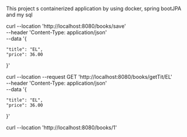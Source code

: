 This project s containerized application by using docker, spring bootJPA and my sql

curl --location 'http://localhost:8080/books/save' \
--header 'Content-Type: application/json' \
--data '{
     
    "title": "EL",
    "price": 36.00
}'


curl --location --request GET 'http://localhost:8080/books/getTit/EL' \
--header 'Content-Type: application/json' \
--data '{
     
    "title": "EL",
    "price": 36.00
}'

curl --location 'http://localhost:8080/books/1'

